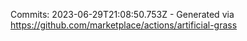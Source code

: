 Commits: 2023-06-29T21:08:50.753Z - Generated via https://github.com/marketplace/actions/artificial-grass
<br>
